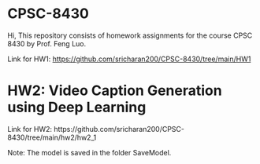 # CPSC-8430

Hi, This repository consists of homework assignments for the course CPSC 8430 by Prof. Feng Luo.

Link for HW1: https://github.com/sricharan200/CPSC-8430/tree/main/HW1


<h1>HW2: Video Caption Generation using Deep Learning</h1>
Link for HW2: https://github.com/sricharan200/CPSC-8430/tree/main/hw2/hw2_1

Note: The model is saved in the folder SaveModel.
